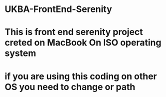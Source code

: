 # UKBA-FrontEnd-Serenity
# This is front end serenity project creted on MacBook On ISO operating system
# if you are using this coding on other OS you need to change or path 
